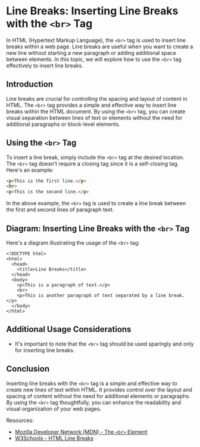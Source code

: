 # Line Breaks: Inserting Line Breaks with the `<br>` Tag

In HTML (Hypertext Markup Language), the `<br>` tag is used to insert line breaks within a web page. Line breaks are useful when you want to create a new line without starting a new paragraph or adding additional space between elements. In this topic, we will explore how to use the `<br>` tag effectively to insert line breaks.

## Introduction

Line breaks are crucial for controlling the spacing and layout of content in HTML. The `<br>` tag provides a simple and effective way to insert line breaks within the HTML document. By using the `<br>` tag, you can create visual separation between lines of text or elements without the need for additional paragraphs or block-level elements.

## Using the `<br>` Tag

To insert a line break, simply include the `<br>` tag at the desired location. The `<br>` tag doesn't require a closing tag since it is a self-closing tag. Here's an example:

```html
<p>This is the first line.</p>
<br>
<p>This is the second line.</p>
```

In the above example, the `<br>` tag is used to create a line break between the first and second lines of paragraph text.

## Diagram: Inserting Line Breaks with the `<br>` Tag

Here's a diagram illustrating the usage of the `<br>` tag:

```
<!DOCTYPE html>
<html>
  <head>
    <title>Line Breaks</title>
  </head>
  <body>
    <p>This is a paragraph of text.</p>
    <br>
    <p>This is another paragraph of text separated by a line break.</p>
  </body>
</html>
```

## Additional Usage Considerations

- It's important to note that the `<br>` tag should be used sparingly and only for inserting line breaks.

## Conclusion

Inserting line breaks with the `<br>` tag is a simple and effective way to create new lines of text within HTML. It provides control over the layout and spacing of content without the need for additional elements or paragraphs. By using the `<br>` tag thoughtfully, you can enhance the readability and visual organization of your web pages.

Resources:
- [Mozilla Developer Network (MDN) - The `<br>` Element](https://developer.mozilla.org/en-US/docs/Web/HTML/Element/br)
- [W3Schools - HTML Line Breaks](https://www.w3schools.com/html/html_lines.asp)